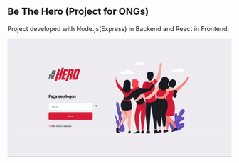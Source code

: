 ## Be The Hero (Project for ONGs)

Project developed with Node.js(Express) in Backend and React in Frontend.

![Be The Hero](be-the-hero.gif)